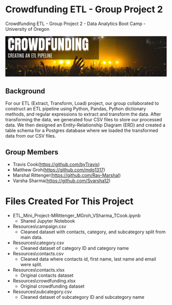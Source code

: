 # Crowdfunding ETL - Group Project 2
Crowdfunding ETL - Group Project 2 - Data Analytics Boot Camp - University of Oregon

![Crowdfunding ETL:  Creating an ETL Pipeline](Resources/project_banner.jpg)

## Background
For our ETL (Extract, Transform, Load) project, our group collaborated to construct an ETL pipeline using Python, Pandas, Python dictionary methods, and regular expressions to extract and transform the data.  After transforming the data, we generated four CSV files to store our processed data. We then designed an Entity-Relationship Diagram (ERD) and created a table schema for a Postgres database where we loaded the transformed data from our CSV files.


## Group Members
- Travis Cook(https://github.com/byTravis)
- Matthew Groh(https://github.com/mdg1317)
- Marshal Rittenger(https://github.com/Ray-Marshal)
- Varsha Sharma(https://github.com/Svarsha12)

# Files Created For This Project
- ETL_Mini_Project-MRittenger_MGroh_VSharma_TCook.ipynb
    - Shared Jupyter Notebook
- Resources\campaign.csv
    - Cleaned dataset with contacts, category, and subcategory split from main data.
- Resources\category.csv
    - Cleaned dataset of category ID and category name
- Resources\contacts.csv
    - Cleaned data where contacts id, first name, last name and email were split.
- Resources\contacts.xlsx
    - Original contacts dataset
- Resources\crowdfunding.xlsx
    - Original crowdfunding dataset
- Resources\subcategory.csv
    - Cleaned dataset of subcategory ID and subcategory name
